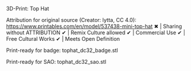 3D-Print: Top Hat

Attribution for original source (Creator: lytta, CC 4.0): https://www.printables.com/en/model/537438-mini-top-hat
✖ | Sharing without ATTRIBUTION
✔ | Remix Culture allowed
✔ | Commercial Use
✔ | Free Cultural Works
✔ | Meets Open Definition

Print-ready for badge: tophat_dc32_badge.stl

Print-ready for SAO: tophat_dc32_sao.stl
